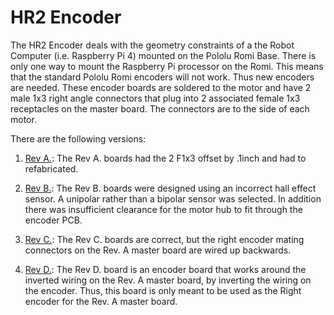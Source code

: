 # HR2 Encoder

The HR2 Encoder deals with the geometry constraints of a the Robot Computer
(i.e. Raspberry Pi 4) mounted on the Pololu Romi Base.
There is only one way to mount the Raspberry Pi processor on the Romi.
This means that the standard Pololu Romi encoders will not work.
Thus new encoders are needed.
These encoder boards are soldered to the motor and have 2 male 1x3 right angle connectors
that plug into 2 associated female 1x3 receptacles on the master board.
The connectors are to the side of each motor.

There are the following versions:

1. [Rev A.](#rev_a):
   The Rev A. boards had the 2 F1x3 offset by .1inch and had to refabricated.

2. [Rev B.](#rev_b):
   The Rev B. boards were designed using an incorrect hall effect sensor.
   A unipolar rather than a bipolar sensor was selected.
   In addition there was insufficient clearance for the motor hub to fit through the encoder PCB.

3. [Rev C.](#rev_c):
   The Rev C. boards are correct, but the right encoder mating connectors on the Rev. A
   master board are wired up backwards.

4. [Rev D.](#rev_d):
   The Rev D. board is an encoder board that works around the inverted wiring
   on the Rev. A master board, by inverting the wiring on the encoder.
   Thus, this board is only meant to be used as the Right encoder for the Rev. A  master board.

